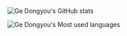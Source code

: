 ![Ge Dongyou's GitHub stats](https://github-readme-stats.vercel.app/api?username=gedongyou&show_icons=true&theme=tokyonight)

![Ge Dongyou's Most used languages](https://github-readme-stats.vercel.app/api/top-langs?username=gedongyou&show_icons=true&count_private=true&theme=gotham)
